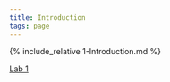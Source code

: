 ```yaml
---
title: Introduction
tags: page
---  
```


{% include_relative 1-Introduction.md %}

[Lab 1](/codelabs/CIS680-Lab1-Setup)
